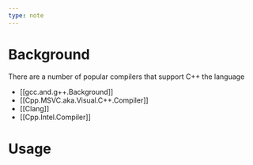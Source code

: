 ```yaml
---
type: note
---
```

# Background
There are a number of popular compilers that support C++ the language
- [[gcc.and.g++.Background]]
- [[Cpp.MSVC.aka.Visual.C++.Compiler]]
- [[Clang]]
- [[Cpp.Intel.Compiler]]

# Usage